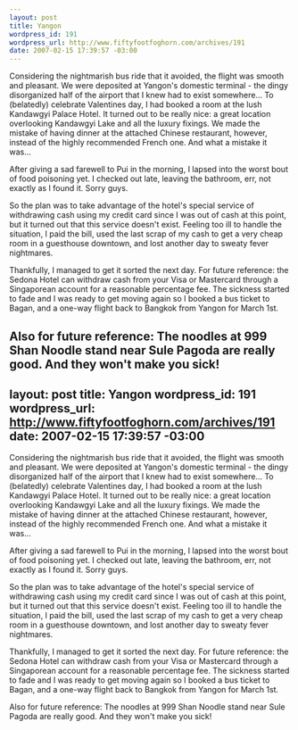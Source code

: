 ```yaml
--- 
layout: post
title: Yangon
wordpress_id: 191
wordpress_url: http://www.fiftyfootfoghorn.com/archives/191
date: 2007-02-15 17:39:57 -03:00
---
```

Considering the nightmarish bus ride that it avoided, the flight was smooth and pleasant. We were deposited at Yangon's domestic terminal - the dingy disorganized half of the airport that I knew had to exist somewhere... To (belatedly) celebrate Valentines day, I had booked a room at the lush Kandawgyi Palace Hotel. It turned out to be really nice: a great location overlooking Kandawgyi Lake and all the luxury fixings. We made the mistake of having dinner at the attached Chinese restaurant, however, instead of the highly recommended French one. And what a mistake it was...

After giving a sad farewell to Pui in the morning, I lapsed into the worst bout of food poisoning yet. I checked out late, leaving the bathroom, err, not exactly as I found it. Sorry guys.

So the plan was to take advantage of the hotel's special service of withdrawing cash using my credit card since I was out of cash at this point, but it turned out that this service doesn't exist. Feeling too ill to handle the situation, I paid the bill, used the last scrap of my cash to get a very cheap room in a guesthouse downtown, and lost another day to sweaty fever nightmares.

Thankfully, I managed to get it sorted the next day. For future reference: the Sedona Hotel can withdraw cash from your Visa or Mastercard through a Singaporean account for a reasonable percentage fee. The sickness started to fade and I was ready to get moving again so I booked a bus ticket to Bagan, and a one-way flight back to Bangkok from Yangon for March 1st.

Also for future reference: The noodles at 999 Shan Noodle stand near Sule Pagoda are really good. And they won't make you sick!
--- 
layout: post
title: Yangon
wordpress_id: 191
wordpress_url: http://www.fiftyfootfoghorn.com/archives/191
date: 2007-02-15 17:39:57 -03:00
---
Considering the nightmarish bus ride that it avoided, the flight was smooth and pleasant. We were deposited at Yangon's domestic terminal - the dingy disorganized half of the airport that I knew had to exist somewhere... To (belatedly) celebrate Valentines day, I had booked a room at the lush Kandawgyi Palace Hotel. It turned out to be really nice: a great location overlooking Kandawgyi Lake and all the luxury fixings. We made the mistake of having dinner at the attached Chinese restaurant, however, instead of the highly recommended French one. And what a mistake it was...

After giving a sad farewell to Pui in the morning, I lapsed into the worst bout of food poisoning yet. I checked out late, leaving the bathroom, err, not exactly as I found it. Sorry guys.

So the plan was to take advantage of the hotel's special service of withdrawing cash using my credit card since I was out of cash at this point, but it turned out that this service doesn't exist. Feeling too ill to handle the situation, I paid the bill, used the last scrap of my cash to get a very cheap room in a guesthouse downtown, and lost another day to sweaty fever nightmares.

Thankfully, I managed to get it sorted the next day. For future reference: the Sedona Hotel can withdraw cash from your Visa or Mastercard through a Singaporean account for a reasonable percentage fee. The sickness started to fade and I was ready to get moving again so I booked a bus ticket to Bagan, and a one-way flight back to Bangkok from Yangon for March 1st.

Also for future reference: The noodles at 999 Shan Noodle stand near Sule Pagoda are really good. And they won't make you sick!
